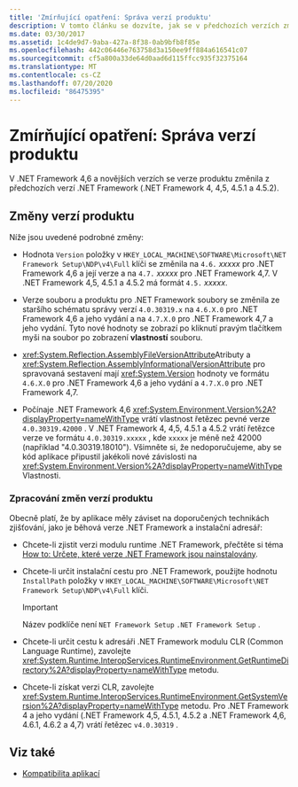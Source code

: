 ```yaml
---
title: 'Zmírňující opatření: Správa verzí produktu'
description: V tomto článku se dozvíte, jak se v předchozích verzích změnila .NET Framework 4,6 a novější verze produktu.
ms.date: 03/30/2017
ms.assetid: 1c4de9d7-9aba-427a-8f38-0ab9bfb8f85e
ms.openlocfilehash: 442c06446e763758d3a150ee9ff884a616541c07
ms.sourcegitcommit: cf5a800a33de64d0aad6d115ffcc935f32375164
ms.translationtype: MT
ms.contentlocale: cs-CZ
ms.lasthandoff: 07/20/2020
ms.locfileid: "86475395"
---
```

# <a name="mitigation-product-versioning"></a>Zmírňující opatření: Správa verzí produktu

V .NET Framework 4,6 a novějších verzích se verze produktu změnila z předchozích verzí .NET Framework (.NET Framework 4, 4,5, 4.5.1 a 4.5.2).

## <a name="product-versioning-changes"></a>Změny verzí produktu

Níže jsou uvedené podrobné změny:

- Hodnota `Version` položky v `HKEY_LOCAL_MACHINE\SOFTWARE\Microsoft\NET Framework Setup\NDP\v4\Full` klíči se změnila na `4.6.` *xxxxx* pro .NET Framework 4,6 a její verze a na `4.7.` *xxxxx* pro .NET Framework 4,7. V .NET Framework 4,5, 4.5.1 a 4.5.2 má formát `4.5.` *xxxxx*.

- Verze souboru a produktu pro .NET Framework soubory se změnila ze staršího schématu správy verzí `4.0.30319.x` na `4.6.X.0` pro .NET Framework 4,6 a jeho vydání a na `4.7.X.0` pro .NET Framework 4,7 a jeho vydání. Tyto nové hodnoty se zobrazí po kliknutí pravým tlačítkem myši na soubor po zobrazení **vlastností** souboru.

- <xref:System.Reflection.AssemblyFileVersionAttribute>Atributy a <xref:System.Reflection.AssemblyInformationalVersionAttribute> pro spravovaná sestavení mají <xref:System.Version> hodnoty ve formátu `4.6.X.0` pro .NET Framework 4,6 a jeho vydání a `4.7.X.0` pro .NET Framework 4,7.

- Počínaje .NET Framework 4,6 <xref:System.Environment.Version%2A?displayProperty=nameWithType> vrátí vlastnost řetězec pevné verze `4.0.30319.42000` . V .NET Framework 4, 4,5, 4.5.1 a 4.5.2 vrátí řetězce verze ve formátu `4.0.30319.xxxxx` , kde `xxxxx` je méně než 42000 (například "4.0.30319.18010"). Všimněte si, že nedoporučujeme, aby se kód aplikace připustil jakékoli nové závislosti na <xref:System.Environment.Version%2A?displayProperty=nameWithType> Vlastnosti.

### <a name="handling-the-product-versioning-changes"></a>Zpracování změn verzí produktu

Obecně platí, že by aplikace měly záviset na doporučených technikách zjišťování, jako je běhová verze .NET Framework a instalační adresář:

- Chcete-li zjistit verzi modulu runtime .NET Framework, přečtěte si téma [How to: Určete, které verze .NET Framework jsou nainstalovány](how-to-determine-which-versions-are-installed.md).

- Chcete-li určit instalační cestu pro .NET Framework, použijte hodnotu `InstallPath` položky v `HKEY_LOCAL_MACHINE\SOFTWARE\Microsoft\NET Framework Setup\NDP\v4\Full` klíči.

  > [!IMPORTANT]
  > Název podklíče není `NET Framework Setup` `.NET Framework Setup` .

- Chcete-li určit cestu k adresáři .NET Framework modulu CLR (Common Language Runtime), zavolejte <xref:System.Runtime.InteropServices.RuntimeEnvironment.GetRuntimeDirectory%2A?displayProperty=nameWithType> metodu.

- Chcete-li získat verzi CLR, zavolejte <xref:System.Runtime.InteropServices.RuntimeEnvironment.GetSystemVersion%2A?displayProperty=nameWithType> metodu.   Pro .NET Framework 4 a jeho vydání (.NET Framework 4,5, 4.5.1, 4.5.2 a .NET Framework 4,6, 4.6.1, 4.6.2 a 4,7) vrátí řetězec `v4.0.30319` .

## <a name="see-also"></a>Viz také

- [Kompatibilita aplikací](application-compatibility.md)
